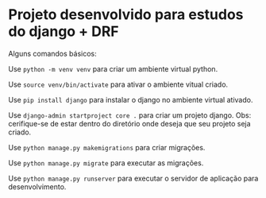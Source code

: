 # Projeto desenvolvido para estudos do django + DRF

Alguns comandos básicos:

Use `python -m venv venv` para criar um ambiente virtual python.

Use `source venv/bin/activate` para ativar o ambiente vitual criado.

Use `pip install django` para instalar o django no ambiente virtual ativado.

Use `django-admin startproject core .` para criar um projeto django. Obs: cerifique-se de estar dentro do diretório onde deseja que seu projeto seja criado.

Use `python manage.py makemigrations` para criar migrações.

Use `python manage.py migrate` para executar as migrações.

Use `python manage.py runserver` para executar o servidor de aplicação para desenvolvimento.
